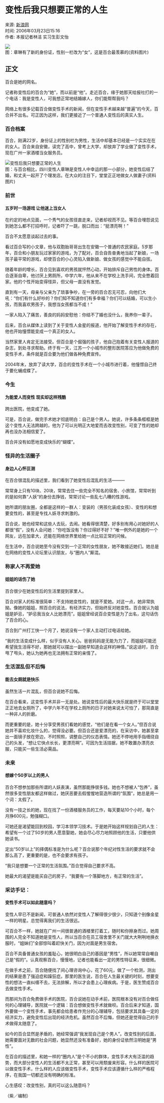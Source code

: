 # 变性后我只想要正常的人生

来源: [新浪网](http://www.sina.com.cn)  
时间: 2006年03月23日15:16  
作者: 本报记者林洁 实习生彭文怡  

![](http://image2.sina.com.cn/dy/o/2006-03-23/b4f9f08a0a2ffc245959ba5d6127b9a2.jpg)  
图：章琳有了新的身份证，性别一栏改为“女”，这是百合最羡慕的(资料图片)

## 正文

百合是她的网名。

记者称变性后的百合为“她”，而以前是“他”。走近百合，缘于她那天给报社打的一个电话：我是变性人，可我想正常地结婚嫁人，你们能帮帮我吗？

网络上有很多记载百合做变性手术的新闻，但在变性手术越来越“普遍”的今天，百合并不出名。可正因为这样，我们更接近了一个普通人变性后的真实人生。

### 百合档案

百合，刚满22岁，身份证上的性别栏为男性，生活中却基本已经是一个实实在在的女人。百合来自安徽，读完了高中，曾考上大学，却放弃了学业做了变性手术，现在广州一家酒楼当女服务员。

![变性后我只想要正常的人生](http://image2.sina.com.cn/dy/o/2006-03-23/71773074234b3ae24d23a5394b3ece72.jpg)  
图：与百合相比，四川变性人章琳是变性人中幸运的那一小部分，她变性后结了婚，和丈夫一起开了个理发店。在大众的注目下，堂堂正正地做女人做妻子(资料图片)

### 前世

#### 五岁时一场游戏 让他迷上当女人

在约定的地点见面，一个秀气的女孩径直走来，记者却视而不见。等百合埋怨说见到她怎么都不打招呼时，记者吓了一跳，脱口而出：“挺漂亮啊！”

百合不太愿意谈起过去的事。

看过百合写的小文章，他与双胞胎哥哥出生在安徽一个普通的农民家庭。5岁那年，百合和小朋友玩过家家的游戏，为了配对，百合自告奋勇地当起了新娘，一场孩子最平常的游戏，却使百合的小心灵陷入做新娘、做女孩的感觉中不能自拔。

随着年龄的增长，百合见到喜欢的男孩就怦然心动，开始排斥自己男性的身体。百合逐渐自卑，他讨厌上男厕所，中学六年，他从来不在学校上洗手间，完全憋着回家。他的个性开始变得怪异，但父母一直没有发觉。

直到有一天，母亲与父亲为了琐事争吵，在一旁的百合忍无可忍，向他们大吼：“你们有什么好吵的？你们知不知道你们有多幸福？你们可以结婚，可以生小孩，而我喜欢男孩子，我想当女孩都当不成！”

一家人陷入了痛苦，善良的妈妈安慰他：你结不了婚也没什么，我养你一辈子。

后来，百合从媒体上读到了关于变性人金星的报道，他开始了解变性手术的存在，他也开始憧憬能变成一个真正的女人。

当然家里人肯定无法接受。但百合是个倔强的孩子，他自己抱着有关变性人报道的杂志，到处寻求帮助。终于有一天，江苏一个小城市的整形医院答应为他做免费的变性手术，条件就是百合要为他们做各种免费宣传。

2004年末，放弃了读大学，百合的变性手术在一个小城市进行着，他憧憬自己终于要化蛹成蝶了。

### 今生

#### 为能爱人而变性 现实却这样残酷

跨出医院，他变成了她。

可是，百合说，做完手术她才彻底明白：自己是个男人。她说，许多条条框框是她这个变性人无法跨越的，他为了可以光明正大地爱而去改变性别，可变了性的她却再也没办法相信爱了。

百合并没有如愿地变成快乐的“蝴蝶”。

### 怪异的生活圈子

#### 身边人心怀叵测

在百合很混乱的描述里，我们看到了她变性后混乱的生活———

常常身上只有10块、20块，常常去住一些完全不知名的宿舍、小旅馆，常常听到的是如何靠“人妖”的身份去挣钱，常常讨论一些乱七八糟的性游戏。

她所谓的朋友圈，全都是这样的一群人：变装的（男孩化装成女孩）、变性的和想要变性的，甚至是专找人妖寻求刺激的。

百合说，她也经常和这些人去玩，去闹。她看得很清楚，好多别有用心对她好的人都很“假”，没有人会问她：“你吃饭没有？你过得好不好？”唯一例外的是她的一个网友，远在加拿大，还能在网络世界里给她一点比较正常的问候。

在生活中，百合说她至今没有交到一个正常的女性朋友，她不敢接近她们。她总是在网络的变性人论坛里认识朋友，与“圈内人”厮混。

### 称家人不再爱她

#### 姐姐的话伤了她

百合很少在她变性后的生活里提到家里人。

百合对家人的标准很简单：不支持她变性的，就是不爱她。对这一点，她非常执拗。像她的姐姐，照百合的说法，有经济实力，但始终反对她变性。百合就认为姐姐是妒忌，“妒忌我当女人比她漂亮”。姐姐曾经说百合变性是为了出名，这句话伤了百合的心。

百合到广州打工快一个月了，她说没有一个家人主动打过电话给她。

“我的生活变成什么样，似乎没有人关心。爸爸妈妈是无能为力了，而姐姐可能还希望我生活得不好，那她就可以摆出一副她早知道会这样的神情。”说这话时，百合甩了甩头，她认为她再也无法拥有正常的亲情了。

### 生活混乱但不后悔

#### 能去女厕就是快乐

虽然生活一片混乱，但百合说她不后悔。

在百合看来，这变性手术并非一无是处。她说变性后的最大快乐就是终于可以堂堂正正地去女厕所了，中学六年不在学校上厕所的日子对她来说太可怕了，那简直是一种非人的折磨。

而更重要的是，她十分享受男孩们看她的感觉，“他们是在看一个女人。”但百合说她并不喜欢化妆什么的，觉得没必要。但百合还是爱漂亮的，在采访中，她甚至拿出一面镜子放在旁边，不时照照，调整自己的仪态表情。她还不停地用手指缠绕自己的头发，“想让它快点长长，更漂亮啊”。可因为生活拮据，她不敢置办漂亮衣服，只能买一些生活必需品。

### 未来

#### 想嫁个50岁以上的男人

百合不想参加那些所谓的人妖表演，虽然那能挣很多钱。她也不想被人“包养”，虽然很多变性朋友都这样做过，她厌恶要去假惺惺地营造所谓的“氛围”，她总是用一个词：太假了。

没有一技之长的她，现在找了一份酒楼服务员的工作，每天要站10个小时，每个月挣600元，勉强糊口。

可她还是渴望能回到校园，学习本领学习技术。于是她开始这样规划自己的人生：希望有一个过了50岁的男人愿意娶她，她会尽心尽力地照顾他的生活，只要他供她读书。

定出“50岁以上”的择偶标准是为什么呢？百合说那个年纪对性生活的要求就不会那么高了，更重要的是，也不会要求有孩子。

“我只是想要一个正常的生活氛围。”百合觉得自己要求不高。

她最大的渴望是能买自己的房子，“我要有一个落脚地方，有正常的生活”。

### 采访手记：

#### 变性手术可以如此随意吗？

变性人早已不是新闻，可普通人依然对变性人了解得很少很少，只知道个别像金星一样的明星。总觉得离我们的生活很远。

可百合不一样，她就在广州一间很普通的酒楼里打着工，随时和你擦身而过。她周围的人完全不知道她是变性人，所以当百合在员工宿舍里不关门就大大咧咧地换衣服时，“姐妹们”全部惊叫着赶快关门，因为对面是男生宿舍。

百合不具备普通女孩的羞耻心，她很明白自己的基因是“男性”，所以她常常自嘲自己是“假的”。认真观察百合，慢慢地，记者也能看出一定的男性特征来，很细微。

在做手术之前，百合随便找了间心理咨询中心，花了60元，做了一个检测，测出的结果是患了强迫症和躁狂症。那里的医生说，百合在人生最关键的时刻，想要变性的想法一直纠缠不去，无法排解，所以才会患上心理疾病。于是，医生赞成百合去做变性手术。

而那间为百合免费做手术的医院，百合说她在动手术前，医院根本没有对百合做任何的心理辅导，医院就一个逻辑：百合想做变性手术就做呗。百合后来才知道，国外要做一个变性手术，事先都会给患者作充分的心理辅导，包括要求其具备一定的经济实力，避免变性后出现的经济危机。虽然百合不后悔，但她还是觉得自己的手术做得太随意了。

如今的百合显然是矛盾的，她经常强调“我发现自己是个男人”。改变性别的后面，她需要面对无数的社会问题，她显然还没有准备好，她的身份证依然注明她是“男性”。

在百合的描述里，和她一样的“圈内人”是个不小的群体，变性手术大有泛滥的趋势，而大部分变性人的生活都不太正常，甚至可以用颓废来形容。什么样的医院可以做变性手术，什么样的人应该做变性手术，变性手术应该遵循什么样的严格程序，在我国一切都还没有明确的标准。

心生感叹：改变性别，真的可以这么随意吗？

（紫／编制）
<!-- tcd_original_link https://news.sina.com.cn/o/2006-03-23/15168512881s.shtml -->

